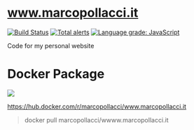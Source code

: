 # www.marcopollacci.it

[![Build Status](https://travis-ci.org/marcopollacci/www.marcopollacci.it.svg?branch=master)](https://travis-ci.org/marcopollacci/www.marcopollacci.it) [![Total alerts](https://img.shields.io/lgtm/alerts/g/marcopollacci/www.marcopollacci.it.svg?logo=lgtm&logoWidth=18)](https://lgtm.com/projects/g/marcopollacci/www.marcopollacci.it/alerts/)
[![Language grade: JavaScript](https://img.shields.io/lgtm/grade/javascript/g/marcopollacci/www.marcopollacci.it.svg?logo=lgtm&logoWidth=18)](https://lgtm.com/projects/g/marcopollacci/www.marcopollacci.it/context:javascript)

Code for my personal website

# Docker Package

[![](https://images.microbadger.com/badges/image/marcopollacci/www.marcopollacci.it.svg)](https://microbadger.com/images/marcopollacci/www.marcopollacci.it "Get your own image badge on microbadger.com")

https://hub.docker.com/r/marcopollacci/www.marcopollacci.it

> docker pull marcopollacci/wwww.marcopollacci.it
